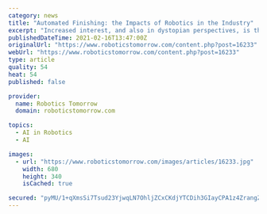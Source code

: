 ```yaml
---
category: news
title: "Automated Finishing: the Impacts of Robotics in the Industry"
excerpt: "Increased interest, and also in dystopian perspectives, is the collective imagination built around the presence of robots in daily production. To clarify, in this article, Arcos provides a useful overview to understand the impact of robotics in the automated finishing sector."
publishedDateTime: 2021-02-16T13:47:00Z
originalUrl: "https://www.roboticstomorrow.com/content.php?post=16233"
webUrl: "https://www.roboticstomorrow.com/content.php?post=16233"
type: article
quality: 54
heat: 54
published: false

provider:
  name: Robotics Tomorrow
  domain: roboticstomorrow.com

topics:
  - AI in Robotics
  - AI

images:
  - url: "https://www.roboticstomorrow.com/images/articles/16233.jpg"
    width: 680
    height: 340
    isCached: true

secured: "pyMU/1+qXmsSi7Tsud23YjwqLN7OhljZCxCKdjYTCDih3GIayCPA1z4ZrangZCL18CXFfKN0qUHLWRhMxNihhBvlrMOt3GakfyZ+6tkka1uuZAXfRYLRKhW1NZneC+/55Ca1NdfkMA+/a7EvodHBnkN/beGhCvHeUK0TWDA6ByMpDieWI7ki88mvC37Fn0eOXEy6eZTsJCUNQnDfcMl0yXYY9TfbYdNzNvMSeUgIsuGSRrTn/pXV9+qYngj3wJkZlRkL+5yQxUtqsGchWOjoz2lVbFD0xQeJpfxPlLee3ey10Q47/W7QXbKyVJ9zQinimjsHbeEjWvHLblemOEzTz0HTmO/Ud8WT5bPynd4xD9Y=;V7HABXmArUsYyTWW6Ags9g=="
---
```


